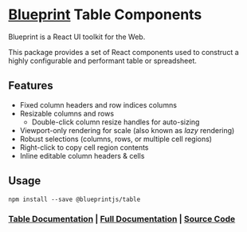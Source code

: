 # [Blueprint](http://blueprintjs.com/) Table Components

Blueprint is a React UI toolkit for the Web.

This package provides a set of React components used to construct a highly configurable and performant table
or spreadsheet.

## Features

- Fixed column headers and row indices columns
- Resizable columns and rows
  - Double-click column resize handles for auto-sizing
- Viewport-only rendering for scale (also known as _lazy_ rendering)
- Robust selections (columns, rows, or multiple cell regions)
- Right-click to copy cell region contents
- Inline editable column headers & cells

## Usage

```
npm install --save @blueprintjs/table
```

### [Table Documentation](http://blueprintjs.com/docs/#components.table-js) | [Full Documentation](http://blueprintjs.com/docs) | [Source Code](https://github.com/palantir/blueprint)
